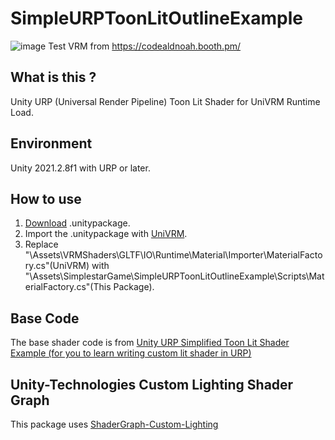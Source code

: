 # SimpleURPToonLitOutlineExample
![image](https://user-images.githubusercontent.com/20289559/151178653-4e27ddb3-24cb-4ecf-b207-35709d203b23.png)
Test VRM from https://codealdnoah.booth.pm/

<!-- ![image](https://user-images.githubusercontent.com/20289559/151182615-79250fcc-526f-4a03-851e-5d71515ea968.png) -->

## What is this ?
Unity URP (Universal Render Pipeline) Toon Lit Shader for UniVRM Runtime Load.

## Environment
Unity 2021.2.8f1 with URP or later.

## How to use

1. [Download](../../releases) .unitypackage.
2. Import the .unitypackage with [UniVRM](https://github.com/vrm-c/UniVRM).
3. Replace "\Assets\VRMShaders\GLTF\IO\Runtime\Material\Importer\MaterialFactory.cs"(UniVRM) with "\Assets\SimplestarGame\SimpleURPToonLitOutlineExample\Scripts\MaterialFactory.cs"(This Package).

## Base Code
The base shader code is from [Unity URP Simplified Toon Lit Shader Example (for you to learn writing custom lit shader in URP)](https://github.com/ColinLeung-NiloCat/UnityURPToonLitShaderExample)

## Unity-Technologies Custom Lighting Shader Graph
This package uses [ShaderGraph-Custom-Lighting](https://github.com/Unity-Technologies/ShaderGraph-Custom-Lighting)
